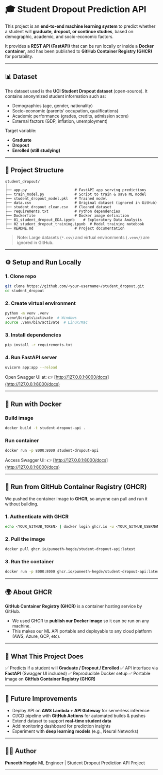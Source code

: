 

# 🎓 Student Dropout Prediction API

This project is an **end-to-end machine learning system** to predict whether a student will **graduate, dropout, or continue studies**, based on demographic, academic, and socio-economic factors.

It provides a **REST API (FastAPI)** that can be run locally or inside a **Docker container**, and has been published to **GitHub Container Registry (GHCR)** for portability.

---

## 📊 Dataset

The dataset used is the **UCI Student Dropout dataset** (open-source).
It contains anonymized student information such as:

* Demographics (age, gender, nationality)
* Socio-economic (parents’ occupation, qualifications)
* Academic performance (grades, credits, admission score)
* External factors (GDP, inflation, unemployment)

Target variable:

* **Graduate**
* **Dropout**
* **Enrolled (still studying)**

---

## 📂 Project Structure

```
student_dropout/
│
├── app.py                      # FastAPI app serving predictions
├── train_model.py              # Script to train & save ML model
├── student_dropout_model.pkl   # Trained model
├── data.csv                    # Original dataset (ignored in GitHub)
├── student_dropout_clean.csv   # Cleaned dataset
├── requirements.txt            # Python dependencies
├── Dockerfile                  # Docker image definition
├── 01_student_dropout_EDA.ipynb    # Exploratory Data Analysis
├── 02_student_dropout_training.ipynb  # Model training notebook
└── README.md                   # Project documentation
```

> Note: Large datasets (`*.csv`) and virtual environments (`.venv/`) are ignored in GitHub.

---

## ⚙️ Setup and Run Locally

### 1. Clone repo

```bash
git clone https://github.com/<your-username>/student_dropout.git
cd student_dropout
```

### 2. Create virtual environment

```bash
python -m venv .venv
.venv\Scripts\activate  # Windows
source .venv/bin/activate  # Linux/Mac
```

### 3. Install dependencies

```bash
pip install -r requirements.txt
```

### 4. Run FastAPI server

```bash
uvicorn app:app --reload
```

Open Swagger UI at:
👉 [http://127.0.0.1:8000/docs](http://127.0.0.1:8000/docs)

---

## 🐳 Run with Docker

### Build image

```bash
docker build -t student-dropout-api .
```

### Run container

```bash
docker run -p 8000:8000 student-dropout-api
```

Access Swagger UI:
👉 [http://127.0.0.1:8000/docs](http://127.0.0.1:8000/docs)

---

## 🚀 Run from GitHub Container Registry (GHCR)

We pushed the container image to **GHCR**, so anyone can pull and run it without building.

### 1. Authenticate with GHCR

```bash
echo <YOUR_GITHUB_TOKEN> | docker login ghcr.io -u <YOUR_GITHUB_USERNAME> --password-stdin
```

### 2. Pull the image

```bash
docker pull ghcr.io/puneeth-hegde/student-dropout-api:latest
```

### 3. Run the container

```bash
docker run -p 8000:8000 ghcr.io/puneeth-hegde/student-dropout-api:latest
```

---

## 🌍 About GHCR

**GitHub Container Registry (GHCR)** is a container hosting service by GitHub.

* We used GHCR to **publish our Docker image** so it can be run on any machine.
* This makes our ML API portable and deployable to any cloud platform (AWS, Azure, GCP, etc).

---

## 🧠 What This Project Does

✅ Predicts if a student will **Graduate / Dropout / Enrolled**
✅ API interface via **FastAPI** (Swagger UI included)
✅ Reproducible Docker setup
✅ Portable image on **GitHub Container Registry (GHCR)**

---

## 🔮 Future Improvements

* Deploy API on **AWS Lambda + API Gateway** for serverless inference
* CI/CD pipeline with **GitHub Actions** for automated builds & pushes
* Extend dataset to support **real-time student data**
* Add monitoring dashboard for prediction insights
* Experiment with **deep learning models** (e.g., Neural Networks)

---

## 👨‍💻 Author

**Puneeth Hegde**
ML Engineer | Student Dropout Prediction API Project

---

